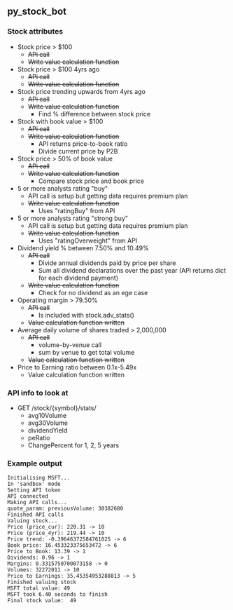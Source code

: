 ## py_stock_bot
### Stock attributes
- Stock price > $100
    - ~~APi call~~
    - ~~Write value calculation function~~
- Stock price > $100 4yrs ago
    - ~~APi call~~
    - ~~Write value calculation function~~
- Stock price trending upwards from 4yrs ago
    - ~~APi call~~
    - ~~Write value calculation function~~
        - Find % difference between stock price
- Stock with book value > $100
    - ~~APi call~~
    - ~~Write value calculation function~~
        - API returns price-to-book ratio
        - Divide current price by P2B 
- Stock price > 50% of book value
    - ~~APi call~~
    - ~~Write value calculation function~~
        - Compare stock price and book price
- 5 or more analysts rating "buy"
    - API call is setup but getting data requires premium plan
    - ~~Write value calculation function~~
        - Uses "ratingBuy" from API
- 5 or more analysts rating "strong buy"
    - API call is setup but getting data requires premium plan
    - ~~Write value calculation function~~
        - Uses "ratingOverweight" from API
- Dividend yield % between 7.50% and 10.49%
    - ~~API call~~
        - Divide annual dividends paid by price per share
        - Sum all dividend declarations over the past year (APi returns dict for each dividend payment)
    - ~~Write value calculation function~~
        - Check for no dividend as an ege case
- Operating margin > 79.50%
    - ~~API call~~
        - Is included with stock.adv_stats()
    - ~~Value calculation function written~~
- Average daily volume of shares traded > 2,000,000
    - ~~API call~~
        - volume-by-venue call
        - sum by venue to get total volume
    - ~~Value calculation function written~~
- Price to Earning ratio between 0.1x-5.49x
    - Value calculation function written

### API info to look at
- GET /stock/{symbol}/stats/
    - avg10Volume
    - avg30Volume
    - dividendYield
    - peRatio
    - ChangePercent for 1, 2, 5 years

### Example output
    Initialising MSFT...
    In 'sandbox' mode
    Setting API token
    API connected
    Making API calls...
    quote_param: previousVolume: 30382680
    Finished API calls
    Valuing stock...
    Price (price_cur): 220.31 -> 10
    Price (price_4yr): 219.44 -> 10
    Price trend: -0.39646372584761025 -> 6
    Book price: 16.453323375653472 -> 6
    Price to Book: 13.39 -> 1
    Dividends: 0.96 -> 1
    Margins: 0.3315750700073158 -> 0
    Volumes: 32272011 -> 10
    Price to Earnings: 35.45354953288813 -> 5
    Finished valuing stock
    MSFT total value: 49
    MSFT took 6.40 seconds to finish
    Final stock value:  49
